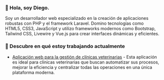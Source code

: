 ### 👋 Hola, soy Diego.

Soy un desarrollador web especializado en la creación de aplicaciones robustas con PHP y el framework Laravel. Domino tecnologías como HTML5, CSS3, JavaScript y utilizo frameworks modernos como Bootstrap, Tailwind CSS, Livewire y Vue.js para crear interfaces dinámicas y eficientes.

### 👷 Descubre en qué estoy trabajando actualmente

- [Aplicación web para la gestión de clínicas veterinarias](https://d-rodas.github.io/projects/) - Esta aplicación es ideal para clínicas veterinarias que buscan automatizar sus procesos, mejorar la eficiencia y centralizar todas las operaciones en una única plataforma moderna.


